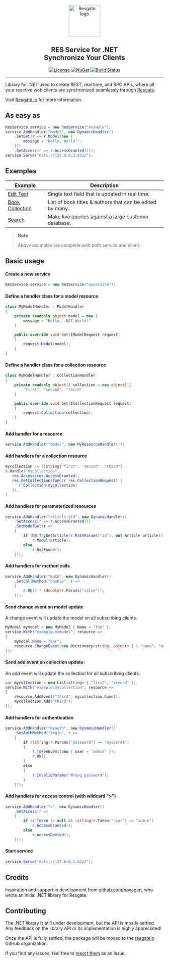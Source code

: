 <p align="center"><a href="https://resgate.io" target="_blank" rel="noopener noreferrer"><img width="100" src="https://resgate.io/img/resgate-logo.png" alt="Resgate logo"></a></p>


<h2 align="center"><b>RES Service for .NET</b><br/>Synchronize Your Clients</h2>
</p>

<p align="center">
<a href="http://opensource.org/licenses/MIT"><img src="https://img.shields.io/badge/license-MIT-blue.svg" alt="License"></a>
<a href="https://www.nuget.org/packages/ResgateIO.Service"><img src="https://img.shields.io/nuget/v/ResgateIO.Service.svg" alt="NuGet"></a>
<a href="https://travis-ci.com/jirenius/csharp-res"><img src="https://travis-ci.com/jirenius/csharp-res.svg?branch=master" alt="Build Status"></a>
</p>

---

Library for .NET used to create REST, real time, and RPC APIs, where all your reactive web clients are synchronized seamlessly through [Resgate](https://github.com/resgateio/resgate).

Visit [Resgate.io](https://resgate.io) for more information.

## As easy as
```csharp
ResService service = new ResService("example");
service.AddHandler("model", new DynamicHandler()
    .SetGet(r => r.Model(new {
        message = "Hello, World!",
    }))
    .SetAccess(r => r.AccessGranted()));
service.Serve("nats://127.0.0.1:4222");
```

## Examples

| Example | Description
| --- | ---
| [Edit Text](examples/HelloWorld/) | Single text field that is updated in real time.
| [Book Collection](examples/BookCollection/) | List of book titles & authors that can be edited by many.
| [Search](examples/Search/) | Make live queries against a large customer database.

> **Note**
>
> Above examples are complete with both service and client.

## Basic usage

#### Create a new service

```csharp
ResService service = new ResService("myservice");
```

#### Define a handler class for a model resource

```csharp
class MyModelHandler : ModelHandler
{
    private readonly object model = new {
        message = "Hello, .NET World!"
    }

    public override void Get(IModelRequest request)
    {
        request.Model(model);
    }
}
```

#### Define a handler class for a collection resource

```csharp
class MyModelHandler : CollectionHandler
{
    private readonly object[] collection = new object[]{
        "first", "second", "third"
    }

    public override void Get(ICollectionRequest request)
    {
        request.Collection(collection);
    }
}
```
#### Add handler for a resource
```csharp
service.AddHandler("model", new MyResourceHandler());
```

#### Add handlers for a collection resource

```csharp
mycollection := []string{"first", "second", "third"}
s.Handle("mycollection",
   res.Access(res.AccessGranted),
   res.GetCollection(func(r res.CollectionRequest) {
      r.Collection(mycollection)
   }),
)
```

#### Add handlers for parameterized resources

```csharp
service.AddHandler("article.$id", new DynamicHandler()
    .SetAccess(r => r.AccessGranted())
    .SetModelGet(r =>
    {
        if (DB.TryGetArticle(r.PathParams["id"], out Article article))
            r.Model(article);
        else
            r.NotFound();
    }));
```

#### Add handlers for method calls

```csharp
service.AddHandler("math", new DynamicHandler()
    .SetCallMethod("double", r =>
    {
        r.Ok(2 * (double)r.Params["value"]);
    }));
```

#### Send change event on model update
A change event will update the model on all subscribing clients.

```csharp
MyModel mymodel = new MyModel { Name = "foo" };
service.With("example.mymodel", resource =>
{
    mymodel.Name = "bar";
    resource.ChangeEvent(new Dictionary<string, object> { { "name", "bar" } });
});
```

#### Send add event on collection update:
An add event will update the collection for all subscribing clients.

```csharp
var mycollection = new List<string> { "first", "second" };
service.With("example.mycollection", resource =>
{
    resource.AddEvent("third", mycollection.Count);
    mycollection.Add("third");
});
```

#### Add handlers for authentication

```csharp
service.AddHandler("myauth", new DynamicHandler()
    .SetAuthMethod("login", r =>
    {
        if ((string)r.Params["password"] == "mysecret")
        {
            r.TokenEvent(new { user = "admin" });
            r.Ok();
        }
        else
        {
            r.InvalidParams("Wrong password");
        }
    }));
```

#### Add handlers for access control (with wildcard ">")

```csharp
service.AddHandler(">", new DynamicHandler()
    .SetAccess(r =>
    {
        if (r.Token != null && (string)r.Token["user"] == "admin")
            r.AccessGranted();
        else
            r.AccessDenied();
    }));
```

#### Start service

```csharp
service.Serve("nats://127.0.0.1:4222");
```

## Credits

Inspiration and support in development from [github.com/novagen](https://github.com/novagen), who wrote an initial .NET library for Resgate.

## Contributing

The .NET library is still under development, but the API is mostly settled. Any feedback on the library API or its implementation is highly appreciated!

Once the API is fully settled, the package will be moved to the [resgateio](https://github.com/resgateio/) GitHub organization.

If you find any issues, feel free to [report them](https://github.com/jirenius/csharp-res/issues/new) as an Issue.
